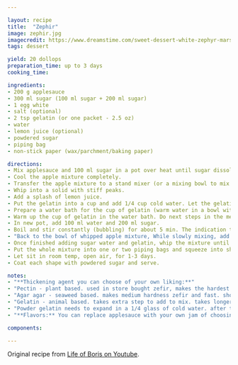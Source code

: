 ```yaml
---

layout: recipe
title:  "Zephir"
image: zephir.jpg
imagecredit: https://www.dreamstime.com/sweet-dessert-white-zephyr-marshmallows-clay-plate-rustic-wooden-background-white-zephyr-marshmallow-porcelain-plate-image114193489
tags: dessert

yield: 20 dollops
preparation_time: up to 3 days
cooking_time: 

ingredients:
- 200 g applesauce
- 300 ml sugar (100 ml sugar + 200 ml sugar)
- 1 egg white
- salt (optional)
- 2 tsp gelatin (or one packet - 2.5 oz)
- water
- lemon juice (optional)
- powdered sugar 
- piping bag
- non-stick paper (wax/parchment/baking paper)

directions:
- Mix applesauce and 100 ml sugar in a pot over heat until sugar dissolves. It should become thicker and drips slowly off a spoon.
- Cool the apple mixture completely.
- Transfer the apple mixture to a stand mixer (or a mixing bowl to mix by hand). Add the egg white and a pinch of salt to the mixture.
- Whip into a solid with stiff peaks.
- Add a splash of lemon juice.
- Put the gelatin into a cup and add 1/4 cup cold water. Let the gelatin expand fully.
- Prepare a water bath for the cup of gelatin (warm water in a bowl with space to place the cup in the warm water).
- Warm up the cup of gelatin in the water bath. Do next steps in the meantime.
- In new pot, add 100 ml water and 200 ml sugar.
- Boil and stir constantly (bubbling) for about 5 min. The indication this is ready is when you let it drip off a spoon onto a plate and it forms a nice bubble shape (like a bead).
- "Back to the bowl of whipped apple mixture, While slowly mixing, add the following (alternating little by little): the sugar water (from the last step) and the warm gelatin mixture."
- Once finished adding sugar water and gelatin, whip the mixture until it is stiff again.
- Put the whole mixture into one or two piping bags and squeeze into shapes on wax/parchment/baking paper
- Let sit in room temp, open air, for 1-3 days.
- Coat each shape with powdered sugar and serve.

notes:
- "**Thickening agent you can choose of your own liking:**"
- "Pectin - plant based. used in store bought zefir, makes the hardest zefir and fast. hardest to find in store."
- "Agar agar - seaweed based. makes medium hardness zefir and fast. should be available in a variety of stores worldwide."
- "Gelatin - animal based. takes extra step to add to mix. takes longer time to set and makes softer zefir. sold in most shops anywhere."
- "Powder gelatin needs to expand in a 1/4 glass of cold water. after that it needs to warm up in water bath. and then finally added into whisked egg whites same time as sugar syrup (don't boil gelatin!)."
- "**Flavors:** You can replace applesauce with your own jam of choosing. About 200g will do fine."

components:

---
```


Original recipe from [Life of Boris on Youtube](https://www.youtube.com/watch?v=C4NJ02dEl8c&t=686s).